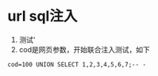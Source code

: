 # url sql注入

1. 测试‘
2. cod是网页参数，开始联合注入测试，如下

```clike
cod=100 UNION SELECT 1,2,3,4,5,6,7;-- -
```

‍
